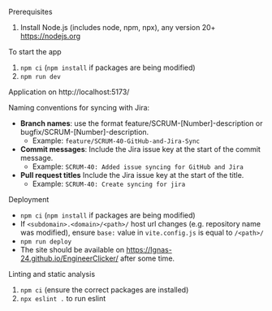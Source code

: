 Prerequisites
1. Install Node.js (includes node, npm, npx), any version 20+ https://nodejs.org

To start the app
1. `npm ci` (`npm install` if packages are being modified)
2. `npm run dev`

Application on http://localhost:5173/

Naming conventions for syncing with Jira:

 * **Branch names**: use the format feature/SCRUM-[Number]-description or bugfix/SCRUM-[Number]-description.
    * Example: `feature/SCRUM-40-GitHub-and-Jira-Sync`
* **Commit messages**: Include the Jira issue key at the start of the commit message.
    * Example: `SCRUM-40: Added issue syncing for GitHub and Jira`
* **Pull request titles** Include the Jira issue key at the start of the title.
    * Example: `SCRUM-40: Create syncing for jira`

Deployment
* `npm ci` (`npm install` if packages are being modified)
* If `<subdomain>.<domain>/<path>/` host url changes (e.g. repository name was modified), ensure `base:` value in `vite.config.js` is equal to `/<path>/`
* `npm run deploy`
* The site should be available on https://Ignas-24.github.io/EngineerClicker/ after some time.

Linting and static analysis
1. `npm ci` (ensure the correct packages are installed)
2. `npx eslint .` to run eslint